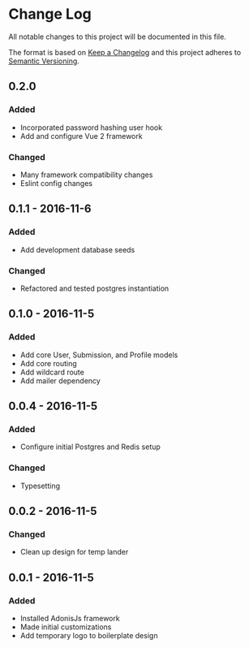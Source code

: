 # Change Log
All notable changes to this project will be documented in this file.

The format is based on [Keep a Changelog](http://keepachangelog.com/) 
and this project adheres to [Semantic Versioning](http://semver.org/).

## 0.2.0
### Added
- Incorporated password hashing user hook
- Add and configure Vue 2 framework

### Changed
- Many framework compatibility changes
- Eslint config changes

## 0.1.1 - 2016-11-6
### Added
- Add development database seeds

### Changed
- Refactored and tested postgres instantiation

## 0.1.0 - 2016-11-5
### Added
- Add core User, Submission, and Profile models
- Add core routing
- Add wildcard route
- Add mailer dependency

## 0.0.4 - 2016-11-5
### Added
- Configure initial Postgres and Redis setup

### Changed
- Typesetting

## 0.0.2 - 2016-11-5
### Changed
- Clean up design for temp lander

## 0.0.1 - 2016-11-5
### Added
- Installed AdonisJs framework
- Made initial customizations
- Add temporary logo to boilerplate design
